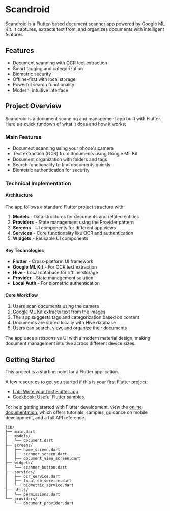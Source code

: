 # Scandroid

Scandroid is a Flutter-based document scanner app powered by Google ML Kit. It captures, extracts text from, and organizes documents with intelligent features.

## Features
- Document scanning with OCR text extraction
- Smart tagging and categorization
- Biometric security
- Offline-first with local storage
- Powerful search functionality
- Modern, intuitive interface

## Project Overview

Scandroid is a document scanning and management app built with Flutter. Here's a quick rundown of what it does and how it works:

### Main Features
- Document scanning using your phone's camera
- Text extraction (OCR) from documents using Google ML Kit
- Document organization with folders and tags
- Search functionality to find documents quickly
- Biometric authentication for security

### Technical Implementation

#### Architecture
The app follows a standard Flutter project structure with:
1. **Models** - Data structures for documents and related entities
2. **Providers** - State management using the Provider pattern
3. **Screens** - UI components for different app views
4. **Services** - Core functionality like OCR and authentication
5. **Widgets** - Reusable UI components

#### Key Technologies
- **Flutter** - Cross-platform UI framework
- **Google ML Kit** - For OCR text extraction
- **Hive** - Local database for offline storage
- **Provider** - State management solution
- **Local Auth** - For biometric authentication

#### Core Workflow
1. Users scan documents using the camera
2. Google ML Kit extracts text from the images
3. The app suggests tags and categorization based on content
4. Documents are stored locally with Hive database
5. Users can search, view, and organize their documents

The app uses a responsive UI with a modern material design, making document management intuitive across different device sizes.

## Getting Started

This project is a starting point for a Flutter application.

A few resources to get you started if this is your first Flutter project:

- [Lab: Write your first Flutter app](https://docs.flutter.dev/get-started/codelab)
- [Cookbook: Useful Flutter samples](https://docs.flutter.dev/cookbook)

For help getting started with Flutter development, view the
[online documentation](https://docs.flutter.dev/), which offers tutorials,
samples, guidance on mobile development, and a full API reference.

```
lib/
├── main.dart
├── models/
│   └── document.dart
├── screens/
│   ├── home_screen.dart
│   ├── scanner_screen.dart
│   ├── document_view_screen.dart
├── widgets/
│   └── scanner_button.dart
├── services/
│   ├── ocr_service.dart
│   ├── local_db_service.dart
│   └── biometric_service.dart
├── utils/
│   └── permissions.dart
└── providers/
    └── document_provider.dart
```

